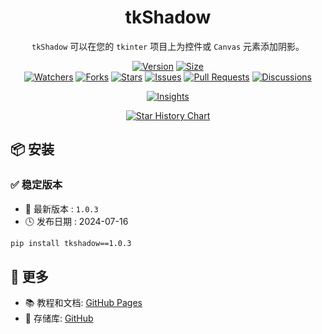 <h1 align="center">tkShadow</h1>

<p align="center">
<code>tkShadow</code> 可以在您的 <code>tkinter</code> 项目上为控件或 <code>Canvas</code> 元素添加阴影。
<br/>
</p>

<p align="center">
<a href="https://github.com/CodeCrafter-TL/tkShadow/releases"><img alt="Version" src="https://img.shields.io/github/v/release/CodeCrafter-TL/tkShadow?include_prereleases&logo=github&label=Version" title="Latest Version" /></a>
<a href="https://github.com/CodeCrafter-TL/tkShadow"><img alt="Size" src="https://img.shields.io/github/languages/code-size/CodeCrafter-TL/tkShadow?label=Size&logo=github" title="Code Size"/></a>
<br/>
<a href="https://github.com/CodeCrafter-TL/tkShadow/watchers"><img alt="Watchers" src="https://img.shields.io/github/watchers/CodeCrafter-TL/tkShadow?label=Watchers&logo=github&style=flat" title="Watchers" /></a>
<a href="https://github.com/CodeCrafter-TL/tkShadow/forks"><img alt="Forks" src="https://img.shields.io/github/forks/CodeCrafter-TL/tkShadow?label=Forks&logo=github&style=flat" title="Forks" /></a>
<a href="https://github.com/CodeCrafter-TL/tkShadow/stargazers"><img alt="Stars" src="https://img.shields.io/github/stars/CodeCrafter-TL/tkShadow?label=Stars&color=gold&logo=github&style=flat" title="Stars" /></a>
<a href="https://github.com/CodeCrafter-TL/tkShadow/issues"><img alt="Issues" src="https://img.shields.io/github/issues/CodeCrafter-TL/tkShadow?label=Issues&logo=github" title="Issues" /></a>
<a href="https://github.com/CodeCrafter-TL/tkShadow/pulls"><img alt="Pull Requests" src="https://img.shields.io/github/issues-pr/CodeCrafter-TL/tkShadow?label=Pull%20Requests&logo=github" title="Pull Requests" /></a>
<a href="https://github.com/CodeCrafter-TL/tkShadow/discussions"><img alt="Discussions" src="https://img.shields.io/github/discussions/CodeCrafter-TL/tkShadow?label=Discussions&logo=github" title="Discussions" /></a>
</p>

<p align="center">
<a href="https://github.com/CodeCrafter-TL/tkShadow/pulse"><img alt="Insights" src="https://repobeats.axiom.co/api/embed/58991389f220273e0fcc84d34f30e97ad026be9f.svg" /></a>
</p>

<p align="center">
    <a href="https://star-history.com/#CodeCrafter-TL/tkShadow&Date">
        <picture>
            <source media="(prefers-color-scheme: dark)" srcset="https://api.star-history.com/svg?repos=CodeCrafter-TL/tkShadow&type=Date&theme=dark" />
            <source media="(prefers-color-scheme: light)" srcset="https://api.star-history.com/svg?repos=CodeCrafter-TL/tkShadow&type=Date" />
            <img alt="Star History Chart" src="https://api.star-history.com/svg?repos=CodeCrafter-TL/tkShadow&type=Date" />
        </picture>
    </a>
</p>


📦 安装
----------------------

### ✅ 稳定版本

* 🔖 最新版本 : `1.0.3`
* 🕓 发布日期 : 2024-07-16

```bash
pip install tkshadow==1.0.3
```

👀 更多
--------------

* 📚 教程和文档: [GitHub Pages](https://codecrafter-tl.github.io/tkshadow/)
* 🚀 存储库:
[GitHub](https://github.com/codecrafter-tl/tkshadow)